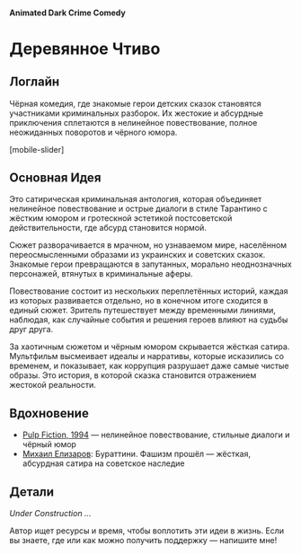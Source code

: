 #### Animated Dark Crime Comedy

# Деревянное Чтиво

## Логлайн

Чёрная комедия, где знакомые герои детских сказок становятся участниками криминальных разборок. Их жестокие и абсурдные приключения сплетаются в нелинейное повествование, полное неожиданных поворотов и чёрного юмора.

[mobile-slider]

## Основная Идея

Это сатирическая криминальная антология, которая объединяет нелинейное повествование и острые диалоги в стиле Тарантино с жёстким юмором и гротескной эстетикой постсоветской действительности, где абсурд становится нормой.

Сюжет разворачивается в мрачном, но узнаваемом мире, населённом переосмысленными образами из украинских и советских сказок. Знакомые герои превращаются в запутанных, морально неоднозначных персонажей, втянутых в криминальные аферы.

Повествование состоит из нескольких переплетённых историй, каждая из которых развивается отдельно, но в конечном итоге сходится в единый сюжет. Зритель путешествует между временными линиями, наблюдая, как случайные события и решения героев влияют на судьбы друг друга.

За хаотичным сюжетом и чёрным юмором скрывается жёсткая сатира. Мультфильм высмеивает идеалы и нарративы, которые исказились со временем, и показывает, как коррупция разрушает даже самые чистые образы. Это история, в которой сказка становится отражением жестокой реальности.

## Вдохновение

- [Pulp Fiction, 1994](https://www.imdb.com/title/tt0110912/) — нелинейное повествование, стильные диалоги и чёрный юмор
- [Михаил Елизаров](https://neolurk.org/wiki/%D0%9C%D0%B8%D1%85%D0%B0%D0%B8%D0%BB_%D0%95%D0%BB%D0%B8%D0%B7%D0%B0%D1%80%D0%BE%D0%B2): Бураттини. Фашизм прошёл — жёсткая, абсурдная сатира на советское наследие

## Детали

*Under Construction …*

Автор ищет ресурсы и время, чтобы воплотить эти идеи в жизнь. Если вы знаете, где или как можно получить поддержку — напишите мне!
